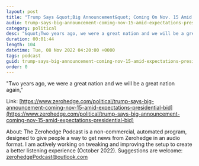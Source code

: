 ```yaml
---
layout: post
title: "Trump Says &quot;Big Announcement&quot; Coming On Nov. 15 Amid Expectations Of Presidential Bid"
audio: trump-says-big-announcement-coming-nov-15-amid-expectations-presidential-bid-0
category: political
desc: "&quot;Two years ago, we were a great nation and we will be a great nation again,&quot; "
duration: 00:01:44
length: 104
datetime: Tue, 08 Nov 2022 04:20:00 +0000
tags: podcast
guid: trump-says-big-announcement-coming-nov-15-amid-expectations-presidential-bid-0
order: 0
---
```

&quot;Two years ago, we were a great nation and we will be a great nation again,&quot; 

Link: [https://www.zerohedge.com/political/trump-says-big-announcement-coming-nov-15-amid-expectations-presidential-bid](https://www.zerohedge.com/political/trump-says-big-announcement-coming-nov-15-amid-expectations-presidential-bid)

About: The Zerohedge Podcast is a non-commercial, automated program, designed to give people a way to get news from Zerohedge in an audio format.  I am actively working on tweaking and improving the setup to create a better listening experience (October 2022).  Suggestions are welcome: [zerohedgePodcast@outlook.com](mailto:zerohedgePodcast@outlook.com)